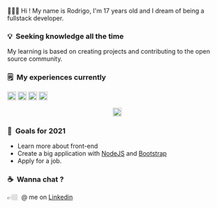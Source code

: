 👨🏻‍🚀&nbsp;Hi ! My name is Rodrigo, I'm 17 years old and I dream of being a fullstack developer.

### 💡&nbsp; Seeking knowledge all the time  
My learning is based on creating projects and contributing to the open source community. 

### 🗒&nbsp; My experiences currently 
<p align="left">
<img src="https://devicons.github.io/devicon/devicon.git/icons/html5/html5-original-wordmark.svg" alt="html5"  width="20" height="20"/>
<img src="https://devicons.github.io/devicon/devicon.git/icons/css3/css3-original-wordmark.svg" alt="css3"  width="20" height="20"/>
<img src="https://devicons.github.io/devicon/devicon.git/icons/javascript/javascript-original.svg" alt="javascript" width="20" height="20"/>
<img src="https://devicons.github.io/devicon/devicon.git/icons/nodejs/nodejs-original.svg" alt="NodeJS" width="20" height="20"/></p><p align="center">
<img src="https://devicons.github.io/devicon/devicon.git/icons/nodejs/nodejs-original.svg" alt="NodeJS" width="20" height="20"/></p><p align="center">
</p> 

### 🔭&nbsp; Goals for 2021 
- Learn more about front-end
- Create a big application with [NodeJS](https://nodejs.org/) and [Bootstrap](https://getbootstrap.com)
- Apply for a job.

### ☕️&nbsp; Wanna chat ? 
👉🏼&nbsp; @ me on [Linkedin](https://linkedin.com/in/rodrigogaldino553)

